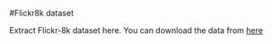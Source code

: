 #Flickr8k dataset

Extract Flickr-8k dataset here.
You can download the data from [here](https://machinelearningmastery.com/develop-a-deep-learning-caption-generation-model-in-python/)

